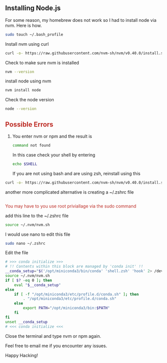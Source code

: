 
## Installing Node.js

For some reason, my homebrew does not work so I had to install node via nvm. Here is how. 


```bash
sudo touch ~/.bash_profile
```

Install nvm using curl

```bash
curl -o- https://raw.githubusercontent.com/nvm-sh/nvm/v0.40.0/install.sh | bash
```

Check to make sure nvm is installed

```bash
nvm --version
```

install node using nvm 

```bash
nvm install node
```

Check the node version 

```bash 
node --version
```

## <font color="#bd2d26">Possible Errors</font>

1. You enter nvm or npm and the result is
   ```bash
   command not found
   ````

   In this case check your shell by entering
   ```bash
   echo $SHELL
   ````

   If you are not using bash and are using zsh, reinstall using this 

  ```bash
  curl -o- https://raw.githubusercontent.com/nvm-sh/nvm/v0.40.0/install.sh | zsh
  ```

  another more complicated alternative is creating a ~/.zshrc file 
  ```bash
  
  
  ```
  <font color="#bd2d26">You may have to you use root priviallage via the sudo command</font>
  
  add this line to the ~/.zshrc file 
  ```bash
  source ~/.nvm/nvm.sh
  ```

  I would use nano to edit this file 
  ```bash
  sudo nano ~/.zshrc
  ```

  Edit the file 
  ```bash
  # >>> conda initialize >>>
  # !! Contents within this block are managed by 'conda init' !!
  __conda_setup="$('/opt/miniconda3/bin/conda' 'shell.zsh' 'hook' 2> /dev/null)"
  source ~/.nvm/nvm.sh
  if [ $? -eq 0 ]; then
      eval "$__conda_setup"
  else
      if [ -f "/opt/miniconda3/etc/profile.d/conda.sh" ]; then
          . "/opt/miniconda3/etc/profile.d/conda.sh"
      else
          export PATH="/opt/miniconda3/bin:$PATH"
      fi
  fi
  unset __conda_setup
  # <<< conda initialize <<<
  ```
  Close the terminal and type nvm or npm again.

  Feel free to email me if you encounter any issues.

  Happy Hacking!
  


   
